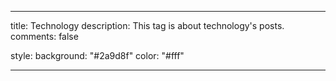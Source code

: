 ---

title: Technology
description: This tag is about technology's posts.
comments: false


style:
    background: "#2a9d8f"
    color: "#fff"

---